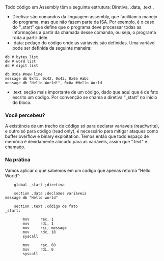 Todo código em Assembly têm a seguinte estrutura: Diretiva, .data, .text .

- Diretiva: são comandos da linguagem assembly, que facilitam o manejo do programa, mas que não fazem parte da ISA. Por exemplo, é o caso do "\_start" que define que o programa deve processar todas as informações a partir da chamada desse comando, ou seja, o programa roda a partir dele.
- .data: pedaço do código onde as variáveis são definidas. Uma variável pode ser definida da seguinte maneira:
``` assembly
db # bytes list
dw # word list
dd # digit list

db 0x0a #new line
message db 0x41, 0x42, 0x43, 0x0a #abc
message db "Hello World!", 0x0a #Hello World
```

- .text: seção mais importante de um código, dado que aqui que é de fato escrito um código. Por convenção se chama a diretiva "\_start" no início do bloco.

### Você percebeu?
A existência de um trecho de código só para declarar varíaveis (read/write), e outro só para código (read only), é necessário para mitigar ataques como buffer overflow e binary exploitation.
Temos então que todo espaço de memória é devidamente alocado para as variáveis, assim que ".text" é chamado.

### Na prática
Vamos aplicar o que sabemos em um código que apenas retorna "Hello World":
```assembly
	global _start ;diretiva

	section .data ;declamos variáveis
message db "Hello world"

	section .text ;código de fato
_start:
	
		mov     rax, 1
        mov     rdi, 1
        mov     rsi, message
        mov     rdx, 18
        syscall

        mov     rax, 60
        mov     rdi, 0
        syscall
```

